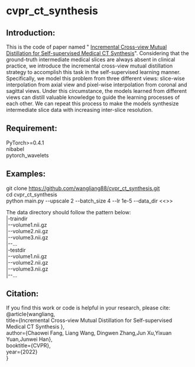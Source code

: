 # cvpr_ct_synthesis
## Introduction:
This is the code of paper named " [Incremental Cross-view Mutual Distillation for Self-supervised Medical CT Synthesis](https://arxiv.org/abs/2112.10325)". Considering that the ground-truth intermediate medical slices are always absent in clinical practice, we introduce the incremental cross-view mutual distillation strategy to accomplish this task in the self-supervised learning manner. Specifically, we model this problem from three different views: slice-wise interpolation from axial view and pixel-wise interpolation from coronal and sagittal views. Under this circumstance, the models learned from different views can distill valuable knowledge to guide the learning processes of each other. We can repeat this process to make the models synthesize intermediate slice data with increasing inter-slice resolution.

## Requirement:
PyTorch>=0.4.1       
nibabel   
pytorch_wavelets   

## Examples:
git clone https://github.com/wangliang88/cvpr_ct_synthesis.git   
cd cvpr_ct_synthesis   
python main.py --upscale 2 --batch_size 4 --lr 1e-5 --data_dir <<<path of the train data>>>

The data directory should follow the pattern below:   
|-traindir   
  |--volume1.nii.gz   
  |--volume2.nii.gz   
  |--volume3.nii.gz   
  |--...   
|-testdir   
  |--volume1.nii.gz   
  |--volume2.nii.gz   
  |--volume3.nii.gz   
  |--...  

## Citation: 
If you find this work or code is helpful in your research, please cite:   
 @article{wangliang,   
 title={Incremental Cross-view Mutual Distillation for Self-supervised Medical CT Synthesis },   
 author={Chaowei Fang, Liang Wang, Dingwen Zhang,Jun Xu,Yixuan Yuan,Junwei Han},   
 booktitle={CVPR},   
 year={2022}   
}

